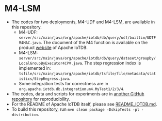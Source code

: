 <!--

    Licensed to the Apache Software Foundation (ASF) under one
    or more contributor license agreements.  See the NOTICE file
    distributed with this work for additional information
    regarding copyright ownership.  The ASF licenses this file
    to you under the Apache License, Version 2.0 (the
    "License"); you may not use this file except in compliance
    with the License.  You may obtain a copy of the License at
    
        http://www.apache.org/licenses/LICENSE-2.0
    
    Unless required by applicable law or agreed to in writing,
    software distributed under the License is distributed on an
    "AS IS" BAstepSIS, WITHOUT WARRANTIES OR CONDITIONS OF ANY
    KIND, either express or implied.  See the License for the
    specific language governing permissions and limitations
    under the License.

-->

# M4-LSM 
- The codes for two deployments, M4-UDF and M4-LSM, are available in this repository.
    - M4-UDF: `server/src/main/java/org/apache/iotdb/db/query/udf/builtin/UDTFM4MAC.java`. The document of the M4 function is available on the product [website](https://iotdb.apache.org/UserGuide/Master/Operators-Functions/Sample.html#m4-function) of Apache IoTDB.
    - M4-LSM: `server/src/main/java/org/apache/iotdb/db/query/dataset/groupby/LocalGroupByExecutor4CPV.java`. The step regression index is implemented in: `tsfile/src/main/java/org/apache/iotdb/tsfile/file/metadata/statistics/StepRegress.java`.
    - Some integration tests for correctness are in `org.apache.iotdb.db.integration.m4.MyTest1/2/3/4`.
- The codes, data and scripts for experiments are in [another GitHub repository](https://github.com/LeiRui/M4-visualization-exp.git) for reproducibility.
- For the README of Apache IoTDB itself, please see [README_IOTDB.md](README_IOTDB.md).
- To build this repository, run `mvn clean package -DskipTests -pl -distribution`.
